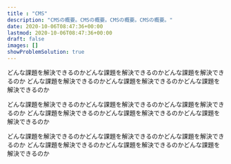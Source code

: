 ```yaml
---
title : "CMS"
description: "CMSの概要。CMSの概要。CMSの概要。CMSの概要。"
date: 2020-10-06T08:47:36+00:00
lastmod: 2020-10-06T08:47:36+00:00
draft: false
images: []
showProblemSolution: true
---
```


どんな課題を解決できるのかどんな課題を解決できるのかどんな課題を解決できるのか
どんな課題を解決できるのかどんな課題を解決できるのかどんな課題を解決できるのか

どんな課題を解決できるのかどんな課題を解決できるのかどんな課題を解決できるのか
どんな課題を解決できるのかどんな課題を解決できるのかどんな課題を解決できるのか

どんな課題を解決できるのかどんな課題を解決できるのかどんな課題を解決できるのか
どんな課題を解決できるのかどんな課題を解決できるのかどんな課題を解決できるのか
